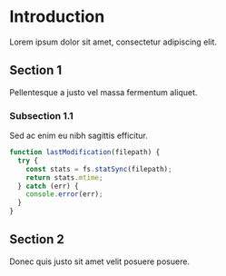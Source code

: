 # Introduction

Lorem ipsum dolor sit amet, consectetur adipiscing elit.

## Section 1

Pellentesque a justo vel massa fermentum aliquet.

### Subsection 1.1

Sed ac enim eu nibh sagittis efficitur.

```javascript
function lastModification(filepath) {
  try {
    const stats = fs.statSync(filepath);
    return stats.mtime;
  } catch (err) {
    console.error(err);
  }
}
```

## Section 2

Donec quis justo sit amet velit posuere posuere.
